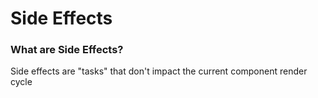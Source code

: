 # Side Effects

### What are Side Effects?

Side effects are "tasks" that don't impact the current component render cycle
